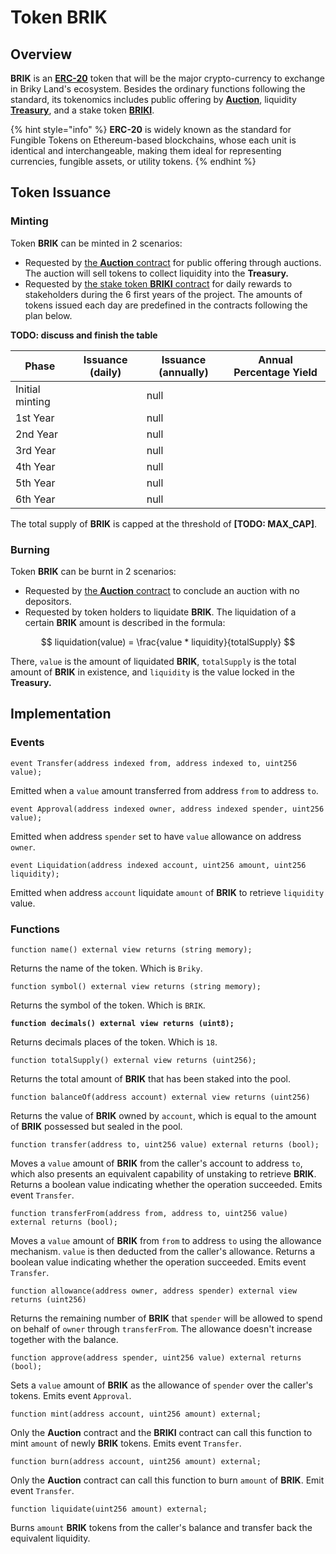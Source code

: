 # Token BRIK

## **Overview**

**BRIK** is an [**ERC-20**](https://eips.ethereum.org/EIPS/eip-20) token that will be the major crypto-currency to exchange in Briky Land's ecosystem. Besides the ordinary functions following the standard, its tokenomics includes public offering by [**Auction**](auction.md), liquidity [**Treasury**](treasury.md), and a stake token [**BRIKI**](staking-brik-receiving-briki.md).

{% hint style="info" %}
**ERC-20** is widely known as the standard for Fungible Tokens on Ethereum-based blockchains, whose each unit is identical and interchangeable, making them ideal for representing currencies, fungible assets, or utility tokens.
{% endhint %}

## Token Issuance

### Minting

Token **BRIK** can be minted in 2 scenarios:

* Requested by [the **Auction** contract](auction.md) for public offering through auctions. The auction will sell tokens to collect liquidity into the **Treasury.**
* Requested by [the stake token **BRIKI** contract](staking-brik-receiving-briki.md) for daily rewards to stakeholders during the 6 first years of the project. The amounts of tokens issued each day are predefined in the contracts following the plan below.

**TODO: discuss and finish the table**

<table><thead><tr><th>Phase</th><th>Issuance (daily)</th><th data-type="number">Issuance (annually)</th><th>Annual Percentage Yield </th></tr></thead><tbody><tr><td>Initial minting</td><td></td><td>null</td><td></td></tr><tr><td>1st Year</td><td></td><td>null</td><td></td></tr><tr><td>2nd Year</td><td></td><td>null</td><td></td></tr><tr><td>3rd Year</td><td></td><td>null</td><td></td></tr><tr><td>4th Year</td><td></td><td>null</td><td></td></tr><tr><td>5th Year</td><td></td><td>null</td><td></td></tr><tr><td>6th Year</td><td></td><td>null</td><td></td></tr></tbody></table>

The total supply of **BRIK** is capped at the threshold of **\[TODO: MAX\_CAP]**.

### Burning

Token **BRIK** can be burnt in 2 scenarios:

* Requested by [the **Auction** contract](auction.md) to conclude an auction with no depositors.
* Requested by token holders to liquidate **BRIK**. The liquidation of a certain **BRIK** amount is described in the formula:

$$
liquidation(value) = \frac{value * liquidity}{totalSupply}
$$

There, `value` is the amount of liquidated **BRIK**, `totalSupply` is the total amount of **BRIK** in existence, and `liquidity` is the value locked in the **Treasury.**

## Implementation

### Events

```
event Transfer(address indexed from, address indexed to, uint256 value);
```

Emitted when a `value` amount transferred from address `from` to address `to`.



```
event Approval(address indexed owner, address indexed spender, uint256 value);
```

Emitted when address `spender` set to have `value` allowance on address `owner`.



```
event Liquidation(address indexed account, uint256 amount, uint256 liquidity);
```

Emitted when address `account` liquidate `amount` of **BRIK** to retrieve `liquidity` value.

### &#x20;Functions

```
function name() external view returns (string memory);
```

Returns the name of the token. Which is `Briky`.



```
function symbol() external view returns (string memory);
```

Returns the symbol of the token. Which is `BRIK`.



<pre><code><strong>function decimals() external view returns (uint8);
</strong></code></pre>

Returns decimals places of the token. Which is `18`.



```
function totalSupply() external view returns (uint256);
```

Returns the total amount of **BRIK** that has been staked into the pool.



```
function balanceOf(address account) external view returns (uint256)
```

Returns the value of **BRIK** owned by `account`, which is equal to the amount of **BRIK** possessed but sealed in the pool.



```
function transfer(address to, uint256 value) external returns (bool);
```

Moves a `value` amount of **BRIK** from the caller's account to address `to`, which also presents an equivalent capability of unstaking to retrieve **BRIK**. Returns a boolean value indicating whether the operation succeeded. Emits event `Transfer`.



```
function transferFrom(address from, address to, uint256 value) external returns (bool);
```

Moves a `value` amount of **BRIK** from `from` to address `to` using the allowance mechanism. `value` is then deducted from the caller's allowance. Returns a boolean value indicating whether the operation succeeded. Emits event `Transfer`.



```
function allowance(address owner, address spender) external view returns (uint256)
```

Returns the remaining number of **BRIK** that `spender` will be allowed to spend on behalf of `owner` through `transferFrom`. The allowance doesn't increase together with the balance.



```
function approve(address spender, uint256 value) external returns (bool);
```

Sets a `value` amount of **BRIK** as the allowance of `spender` over the caller's tokens. Emits event `Approval`.



```
function mint(address account, uint256 amount) external;
```

Only the **Auction** contract and the **BRIKI** contract can call this function to mint `amount` of newly **BRIK** tokens. Emits event `Transfer`.



```
function burn(address account, uint256 amount) external;
```

Only the **Auction** contract can call this function to burn `amount` of **BRIK**. Emit event `Transfer`.



```
function liquidate(uint256 amount) external;
```

Burns `amount` **BRIK** tokens from the caller's balance and transfer back the equivalent liquidity.
